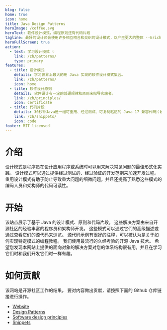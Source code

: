 ```yaml
---
blog: false
home: true
icon: home
title: Java Design Patterns
heroImage: /coffee.svg
heroText: 软件设计模式，编程原则还有代码片段
tagline: 最好的设计师会使用许多相互吻合和交织的设计模式，以产生更大的整体 --Erich Gamma
heroFullScreen: true
action:
  - text: 学习设计模式 💡
    link: /zh/patterns/
    type: primary
features:
  - title: 设计模式
    details: 学习世界上最大的用 Java 实现的软件设计模式集合。
    link: /zh/patterns/
    icon: home
  - title: 软件设计原则
    details: 软件设计有一定的普遍规律和原则来指导实施者。
    link: /zh/principles/
    icon: certificate
  - title: 代码片段
    details: 30秒钟Java是一组可重用、经过测试、可复制粘贴的 Java 17 兼容代码片段，您可以在 30 秒或更短的时间内理解这些代码片段。
    link: /zh/snippets/
    icon: code
footer: MIT licensed
---
```


# 介绍

设计模式是程序员在设计应用程序或系统时可以用来解决常见问题的最佳形式化实践。
设计模式可以通过提供经过测试的、经过验证的开发范例来加速开发过程。
重用设计模式有助于防止导致重大问题的细微问题，并且还提高了熟悉这些模式的编码人员和架构师的代码可读性。

# 开始

该站点展示了基于 Java 的设计模式、原则和代码片段。 这些解决方案由来自开源社区的经验丰富的程序员和架构师开发。 这些模式可以通过它们的高级描述或通过查看它们的源代码来浏览。 源代码示例有很好的注释，可以被认为是关于如何实现特定模式的编程教程。 我们使用最流行的久经考验的开源 Java 技术。
希望您发现本网站上提供的面向对象的解决方案对您的体系结构很有用，并且在学习它们时和我们开发它们时一样有趣。

# 如何贡献

该网站是开源社区工作的结果。 要对内容做出贡献，请按照下面的 Github 仓库链接进行操作。

- [Website](https://github.com/iluwatar/java-design-patterns-vuepress-web)
- [Design Patterns](https://github.com/iluwatar/java-design-patterns)
- [Software design principles](https://github.com/iluwatar/programming-principles)
- [Snippets](https://github.com/iluwatar/30-seconds-of-java)

